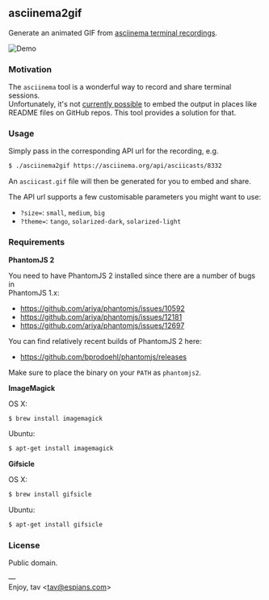 ## asciinema2gif

Generate an animated GIF from [asciinema terminal recordings].

![Demo](http://tav.espians.com/asciinema/demo.gif)

### Motivation

The `asciinema` tool is a wonderful way to record and share terminal sessions.  
Unfortunately, it's not [currently possible] to embed the output in places like  
README files on GitHub repos. This tool provides a solution for that.

### Usage

Simply pass in the corresponding API url for the recording, e.g.

```bash
$ ./asciinema2gif https://asciinema.org/api/asciicasts/8332
```

An `asciicast.gif` file will then be generated for you to embed and share.

The API url supports a few customisable parameters you might want to use:

* `?size=`: `small`, `medium`, `big`
* `?theme=`: `tango`, `solarized-dark`, `solarized-light`

### Requirements

**PhantomJS 2**

You need to have PhantomJS 2 installed since there are a number of bugs in  
PhantomJS 1.x:

* https://github.com/ariya/phantomjs/issues/10592
* https://github.com/ariya/phantomjs/issues/12181
* https://github.com/ariya/phantomjs/issues/12697

You can find relatively recent builds of PhantomJS 2 here:

* https://github.com/bprodoehl/phantomjs/releases

Make sure to place the binary on your `PATH` as `phantomjs2`.

**ImageMagick**

OS X:

```bash
$ brew install imagemagick
```

Ubuntu:

```bash
$ apt-get install imagemagick
```

**Gifsicle**

OS X:

```bash
$ brew install gifsicle
```

Ubuntu:

```bash
$ apt-get install gifsicle
```

### License

Public domain.

—  
Enjoy, tav <<tav@espians.com>>


[asciinema terminal recordings]: https://asciinema.org/
[currently possible]: https://github.com/asciinema/asciinema.org/issues/152